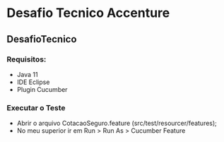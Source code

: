 # Desafio Tecnico Accenture
## DesafioTecnico

### Requisitos:
* Java 11
* IDE Eclipse
* Plugin Cucumber

### Executar o Teste
* Abrir o arquivo CotacaoSeguro.feature (src/test/resourcer/features);
* No meu superior ir em Run > Run As > Cucumber Feature
